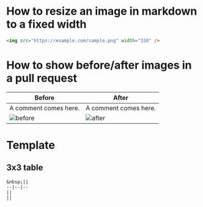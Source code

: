 # How to resize an image in markdown to a fixed width
```html
<img src="https://example.com/sample.png" width="320" />
```

# How to show before/after images in a pull request
Before|After
--|--
A comment comes here.|A comment comes here.
![before](https://picsum.photos/1080)|![after](https://picsum.photos/1080)

# Template
## 3x3 table
```
&nbsp;||
--|--|--
||
||
```

